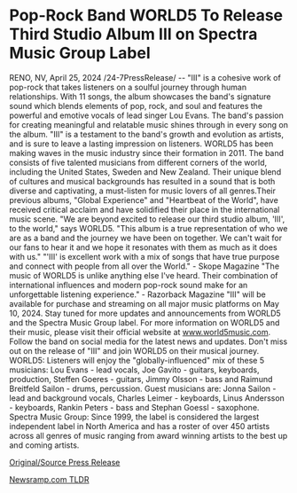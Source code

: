 # Pop-Rock Band WORLD5 To Release Third Studio Album III on Spectra Music Group Label

RENO, NV, April 25, 2024 /24-7PressRelease/ -- "III" is a cohesive work of pop-rock that takes listeners on a soulful journey through human relationships. With 11 songs, the album showcases the band's signature sound which blends elements of pop, rock, and soul and features the powerful and emotive vocals of lead singer Lou Evans. The band's passion for creating meaningful and relatable music shines through in every song on the album. "III" is a testament to the band's growth and evolution as artists, and is sure to leave a lasting impression on listeners.  WORLD5 has been making waves in the music industry since their formation in 2011. The band consists of five talented musicians from different corners of the world, including the United States, Sweden and New Zealand. Their unique blend of cultures and musical backgrounds has resulted in a sound that is both diverse and captivating, a must-listen for music lovers of all genres.Their previous albums, "Global Experience" and "Heartbeat of the World", have received critical acclaim and have solidified their place in the international music scene.  "We are beyond excited to release our third studio album, 'III', to the world," says WORLD5. "This album is a true representation of who we are as a band and the journey we have been on together. We can't wait for our fans to hear it and we hope it resonates with them as much as it does with us." "'III' is excellent work with a mix of songs that have true purpose and connect with people from all over the World." - Skope Magazine "The music of WORLD5 is unlike anything else I've heard. Their combination of international influences and modern pop-rock sound make for an unforgettable listening experience." - Razorback Magazine   "III" will be available for purchase and streaming on all major music platforms on May 10, 2024. Stay tuned for more updates and announcements from WORLD5 and the Spectra Music Group label.  For more information on WORLD5 and their music, please visit their official website at www.world5music.com. Follow the band on social media for the latest news and updates. Don't miss out on the release of "III" and join WORLD5 on their musical journey.  WORLD5: Listeners will enjoy the "globally-influenced" mix of these 5 musicians: Lou Evans - lead vocals, Joe Gavito - guitars, keyboards, production, Steffen Goeres - guitars, Jimmy Olsson - bass and Raimund Breitfeld Sailon - drums, percussion. Guest musicians are: Jonna Sailon - lead and background vocals, Charles Leimer - keyboards, Linus Andersson - keyboards, Rankin Peters - bass and Stephan Goessl - saxophone.   Spectra Music Group: Since 1999, the label is considered the largest independent label in North America and has a roster of over 450 artists across all genres of music ranging from award winning artists to the best up and coming artists. 

[Original/Source Press Release](https://www.24-7pressrelease.com/press-release/510246/pop-rock-band-world5-to-release-third-studio-album-iii-on-spectra-music-group-label) 

[Newsramp.com TLDR](https://newsramp.com/None) 